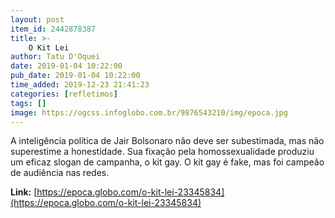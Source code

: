 ```yaml
---
layout: post
item_id: 2442878387
title: >-
    O Kit Lei
author: Tatu D'Oquei
date: 2019-01-04 10:22:00
pub_date: 2019-01-04 10:22:00
time_added: 2019-12-23 21:41:23
categories: [refletimos]
tags: []
image: https://ogcss.infoglobo.com.br/9876543210/img/epoca.jpg
---
```


A inteligência política de Jair Bolsonaro não deve ser subestimada, mas não superestime a honestidade. Sua fixação pela homossexualidade produziu um eficaz slogan de campanha, o kit gay. O kit gay é fake, mas foi campeão de audiência nas redes.

**Link:** [https://epoca.globo.com/o-kit-lei-23345834](https://epoca.globo.com/o-kit-lei-23345834)

